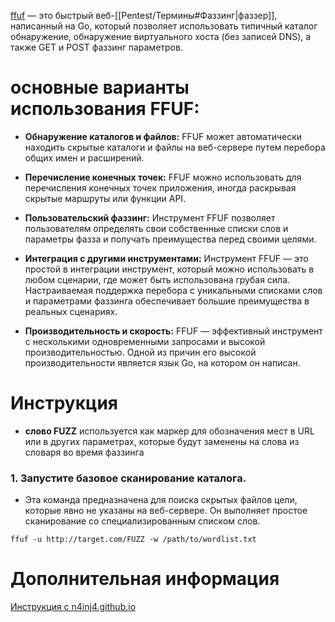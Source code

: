 
[ffuf](https://hackviser.com/tactics/tools/ffuf) — это быстрый веб-[[Pentest/Термины#Фаззинг|фаззер]], написанный на Go, который позволяет использовать типичный каталог обнаружение, обнаружение виртуального хоста (без записей DNS), а также GET и POST фаззинг параметров.

# основные варианты использования FFUF:

- **Обнаружение каталогов и файлов:** FFUF может автоматически находить скрытые каталоги и файлы на веб-сервере путем перебора общих имен и расширений.

- **Перечисление конечных точек:** FFUF можно использовать для перечисления конечных точек приложения, иногда раскрывая скрытые маршруты или функции API.

- **Пользовательский фаззинг:** Инструмент FFUF позволяет пользователям определять свои собственные списки слов и параметры фазза и получать преимущества перед своими целями.

- **Интеграция с другими инструментами:** Инструмент FFUF — это простой в интеграции инструмент, который можно использовать в любом сценарии, где может быть использована грубая сила. Настраиваемая поддержка перебора с уникальными списками слов и параметрами фаззинга обеспечивает большие преимущества в реальных сценариях.

- **Производительность и скорость:** FFUF — эффективный инструмент с несколькими одновременными запросами и высокой производительностью. Одной из причин его высокой производительности является язык Go, на котором он написан.


# Инструкция

- **слово FUZZ** используется как маркер для обозначения мест в URL или в других параметрах, которые будут заменены на слова из словаря во время фаззинга

### 1. Запустите базовое сканирование каталога.

- Эта команда предназначена для поиска скрытых файлов цели, которые явно не указаны на веб-сервере. Он выполняет простое сканирование со специализированным списком слов.

```
ffuf -u http://target.com/FUZZ -w /path/to/wordlist.txt
```


# Дополнительная информация

[Инструкция c n4inj4.github.io](https://n4inj4.github.io/Fuzzing-with-FFUF/)
